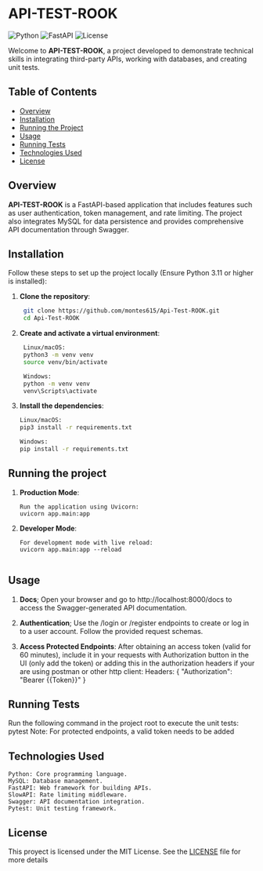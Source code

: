 # API-TEST-ROOK

![Python](https://img.shields.io/badge/Python-3.11%2B-blue)
![FastAPI](https://img.shields.io/badge/FastAPI-0.95.0-green)
![License](https://img.shields.io/github/license/montes615/Api-Test-ROOK?cacheSeconds=0)

Welcome to **API-TEST-ROOK**, a project developed to demonstrate technical skills in integrating third-party APIs, working with databases, and creating unit tests.

## Table of Contents
- [Overview](#overview)
- [Installation](#installation)
- [Running the Project](#running-the-project)
- [Usage](#usage)
- [Running Tests](#running-tests)
- [Technologies Used](#technologies-used)
- [License](#license)

## Overview
**API-TEST-ROOK** is a FastAPI-based application that includes features such as user authentication, token management, and rate limiting. The project also integrates MySQL for data persistence and provides comprehensive API documentation through Swagger.

## Installation
Follow these steps to set up the project locally (Ensure Python 3.11 or higher is installed):

1. **Clone the repository**:
   ```bash
    git clone https://github.com/montes615/Api-Test-ROOK.git
    cd Api-Test-ROOK

2. **Create and activate a virtual environment**:
   ```bash
    Linux/macOS:
    python3 -m venv venv
    source venv/bin/activate

    Windows:
    python -m venv venv
    venv\Scripts\activate

3. **Install the dependencies**:
    ```bash
    Linux/macOS:
    pip3 install -r requirements.txt
    
    Windows:
    pip install -r requirements.txt


## Running the project

1.  **Production Mode**:
    ```bash|shell|cmd
    Run the application using Uvicorn:
    uvicorn app.main:app

2.  **Developer Mode**:
    ```bash|shell|cmd
    For development mode with live reload:
    uvicorn app.main:app --reload


## Usage

1.  **Docs**;
    Open your browser and go to http://localhost:8000/docs to access the Swagger-generated API documentation.

2.  **Authentication**;
    Use the /login or /register endpoints to create or log in to a user account.
    Follow the provided request schemas.

3. **Access Protected Endpoints**:
    After obtaining an access token (valid for 60 minutes), include it in your requests with Authorization button in the UI (only add the token)
    or adding this in the authorization headers if your are using postman or other http client:
    Headers: { "Authorization": "Bearer {{Token}}" }


## Running Tests
Run the following command in the project root to execute the unit tests: pytest
Note: For protected endpoints, a valid token needs to be added


## Technologies Used
    Python: Core programming language.
    MySQL: Database management.
    FastAPI: Web framework for building APIs.
    SlowAPI: Rate limiting middleware.
    Swagger: API documentation integration.
    Pytest: Unit testing framework.

## License
This proyect is licensed under the MIT License. See the [LICENSE](LICENSE) file for more details
